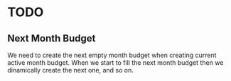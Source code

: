 #  TODO

## Next Month Budget
We need to create the next empty month budget when creating current active month budget. When we start to fill the next month budget then we dinamically create the next one, and so on. 
